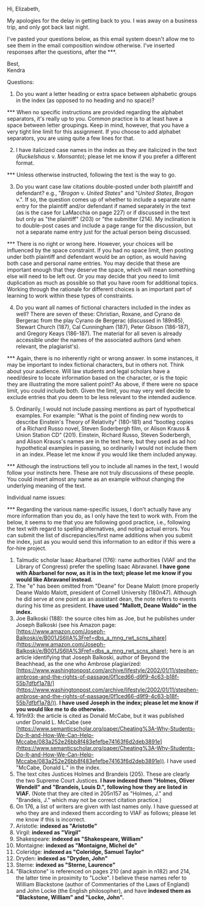 Hi, Elizabeth,  
  
My apologies for the delay in getting back to you. I was away on a business trip, and only got back last night.  
  
I've pasted your questions below, as this email system doesn't allow me to see them in the email composition window otherwise. I've inserted responses after the questions, after the ***.  
  
Best,  
Kendra  
  
Questions:  
  
1. Do you want a letter heading or extra space between alphabetic groups in the index (as opposed to no heading and no space)?  
  
*** When no specific instructions are provided regarding the alphabet separators, it's really up to you. Common practice is to at least have a space between letter groupings. Keep in mind, however, that you have a very tight line limit for this assignment. If you choose to add alphabet separators, you are using quite a few lines for that.  
  
2. I have italicized case names in the index as they are italicized in the text (*Ruckelshaus* v. *Monsanto*); please let me know if you prefer a different format.  
  
*** Unless otherwise instructed, following the text is the way to go.  
  
3. Do you want case law citations double-posted under both plaintiff and defendant? e.g., "*Brogan* v. *United States*" and "*United States*, *Brogan* v.". If so, the question comes up of whether to include a separate name entry for the plaintiff and/or defendant if named separately in the text (as is the case for LaMacchia on page 227) or if discussed in the text but only as "the plaintiff" (203) or "the submitter (214). My inclination is to double-post cases and include a page range for the discussion, but not a separate name entry just for the actual person being discussed.  
  
*** There is no right or wrong here. However, your choices will be influenced by the space constraint. If you had no space limit, then posting under both plaintiff and defendant would be an option, as would having both case and personal name entries. You may decide that these are important enough that they deserve the space, which will mean something else will need to be left out. Or you may decide that you need to limit duplication as much as possible so that you have room for additional topics. Working through the rationale for different choices is an important part of learning to work within these types of constraints.  
  
4. Do you want all names of fictional characters included in the index as well? There are seven of these: Christian, Roxane, and Cyrano de Bergerac from the play Cyrano de Bergerac (discussed in 189n85), Stewart Church (187), Cal Cunningham (187), Peter Gibson (186-187), and Gregory Keays (186-187). The material for all seven is already accessible under the names of the associated authors (and when relevant, the plagiarist's).  
  
*** Again, there is no inherently right or wrong answer. In some instances, it may be important to index fictional characters, but in others not. Think about your audience. Will law students and legal scholars have a need/desire to locate information based on the character, or is the topic they are illustrating the more salient point? As above, if there were no space limit, you could include both. Given the limit, you may very well decide to exclude entries that you deem to be less relevant to the intended audience.  
  
5. Ordinarily, I would not include passing mentions as part of hypothetical examples. For example: "What is the point of finding new words to describe Einstein's Theory of Relativity" (180-181) and "bootleg copies of a Richard Russo novel, Steven Soderbergh film, or Alison Krauss & Union Station CD" (201). Einstein, Richard Russo, Steven Soderbergh, and Alison Krauss's names are in the text here, but they used as ad hoc hypothetical examples in passing, so ordinarily I would not include them in an index. Please let me know if you would like them included anyway.  
  
*** Although the instructions tell you to include all names in the text, I would follow your instincts here. These are not truly discussions of these people. You could insert almost any name as an example without changing the underlying meaning of the text.  
  
Individual name issues:  
  
*** Regarding the various name-specific issues, I don't actually have any more information than you do, as I only have the text to work with. From the below, it seems to me that you are following good practice, i.e., following the text with regard to spelling alternatives, and noting actual errors. You can submit the list of discrepancies/first name additions when you submit the index, just as you would send this information to an editor if this were a for-hire project.  
  
1. Talmudic scholar Isaac Abarbanel (176): name authorities (VIAF and the Library of Congress) prefer the spelling Isaac Abravanel. **I have gone with Abarbanel for now, as it is in the text; please let me know if you would like Abravanel instead.**  
2. The "e" has been omitted from "Deane" for Deane Malott (more properly Deane Waldo Malott, president of Cornell University (180n47). Although he did serve at one point as an assistant dean, the note refers to events during his time as president. **I have used "Mallott, Deane Waldo" in the index.**  
3. Joe Balkoski (188): the source cites him as Joe, but he publishes under Joseph Balkoski (see his Amazon page: [https://www.amazon.com/Joseph-Balkoski/e/B001JS6IIA%3Fref=dbs_a_mng_rwt_scns_share](https://www.amazon.com/Joseph-Balkoski/e/B001JS6IIA%3Fref=dbs_a_mng_rwt_scns_share); here is an article identifying that Joseph Balkoski, author of Beyond the Beachhead, as the one who Ambrose plagiarized: [https://www.washingtonpost.com/archive/lifestyle/2002/01/11/stephen-ambrose-and-the-rights-of-passage/0f1ced66-d9f9-4c63-b18f-55b7dfbf1a78/](https://www.washingtonpost.com/archive/lifestyle/2002/01/11/stephen-ambrose-and-the-rights-of-passage/0f1ced66-d9f9-4c63-b18f-55b7dfbf1a78/)). **I have used Joseph in the index; please let me know if you would like me to do otherwise.**  
4. 191n93: the article is cited as Donald McCabe, but it was published under Donald L. McCabe (see [https://www.semanticscholar.org/paper/Cheating%3A-Why-Students-Do-It-and-How-We-Can-Help-Mccabe/083a252e26bb8f483efefbe74163f6d2deb3891e](https://www.semanticscholar.org/paper/Cheating%3A-Why-Students-Do-It-and-How-We-Can-Help-Mccabe/083a252e26bb8f483efefbe74163f6d2deb3891e)). I have used "McCabe, Donald L." in the index.  
5. The text cites Justices Holmes and Brandeis (205). These are clearly the two Supreme Court Justices. **I have indexed them "Holmes, Oliver Wendell" and "Brandeis, Louis D.", following how they are listed in VIAF.** (Note that they are cited in 205n157 as "Holmes, J." and "Brandeis, J." which may not be correct citation practice.)  
6. On 176, a list of writers are given with last names only. I have guessed at who they are and indexed them according to VIAF as follows; please let me know if this is incorrect.  
1. Aristotle: **indexed as "Aristotle"**  
2. Virgil: **indexed as "Virgil"**  
3. Shakespeare: **indexed as "Shakespeare, William"**  
4. Montaigne: **indexed as "Montaigne, Michel de"**  
5. Coleridge: **indexed as "Coleridge, Samuel Taylor"**  
6. Dryden: **indexed as "Dryden, John"**  
7. Sterne: **indexed as "Sterne, Laurence"**  
7. "Blackstone" is referenced on pages 210 (and again in n182) and 214, the latter time in proximity to "Locke". I believe these names refer to William Blackstone (author of Commentaries of the Laws of England) and John Locke (the English philosopher), and have **indexed them as "Blackstone, William" and "Locke, John".**